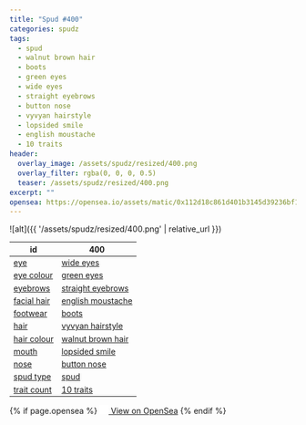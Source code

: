 ```yaml
---
title: "Spud #400"
categories: spudz
tags:
  - spud
  - walnut brown hair
  - boots
  - green eyes
  - wide eyes
  - straight eyebrows
  - button nose
  - vyvyan hairstyle
  - lopsided smile
  - english moustache
  - 10 traits
header:
  overlay_image: /assets/spudz/resized/400.png
  overlay_filter: rgba(0, 0, 0, 0.5)
  teaser: /assets/spudz/resized/400.png
excerpt: ""
opensea: https://opensea.io/assets/matic/0x112d18c861d401b3145d39236bf149f01e18beed/400
---
```

![alt]({{ '/assets/spudz/resized/400.png' | relative_url }})

| id | 400 |
|-|-|
| <a href="/traits/eye/#trait-type">eye</a> | <a href="/traits/eye/wide-eyes/1/#trait">wide eyes</a> |
| <a href="/traits/eye-colour/#trait-type">eye colour</a> | <a href="/traits/eye-colour/green-eyes/1/#trait">green eyes</a> |
| <a href="/traits/eyebrows/#trait-type">eyebrows</a> | <a href="/traits/eyebrows/straight-eyebrows/1/#trait">straight eyebrows</a> |
| <a href="/traits/facial-hair/#trait-type">facial hair</a> | <a href="/traits/facial-hair/english-moustache/1/#trait">english moustache</a> |
| <a href="/traits/footwear/#trait-type">footwear</a> | <a href="/traits/footwear/boots/1/#trait">boots</a> |
| <a href="/traits/hair/#trait-type">hair</a> | <a href="/traits/hair/vyvyan-hairstyle/1/#trait">vyvyan hairstyle</a> |
| <a href="/traits/hair-colour/#trait-type">hair colour</a> | <a href="/traits/hair-colour/walnut-brown-hair/1/#trait">walnut brown hair</a> |
| <a href="/traits/mouth/#trait-type">mouth</a> | <a href="/traits/mouth/lopsided-smile/1/#trait">lopsided smile</a> |
| <a href="/traits/nose/#trait-type">nose</a> | <a href="/traits/nose/button-nose/1/#trait">button nose</a> |
| <a href="/traits/spud-type/#trait-type">spud type</a> | <a href="/traits/spud-type/spud/1/#trait">spud</a> |
| <a href="/traits/trait-count/#trait-type">trait count</a> | <a href="/traits/trait-count/10-traits/1/#trait">10 traits</a> |

{% if page.opensea %}
<a href="{{page.opensea}}" class="btn btn--info" onclick="window.open(this.href, '_blank'); return false;"><img src="/assets/images/opensea.svg" width="16px"><span>  View on OpenSea</span></a>
{% endif %}
